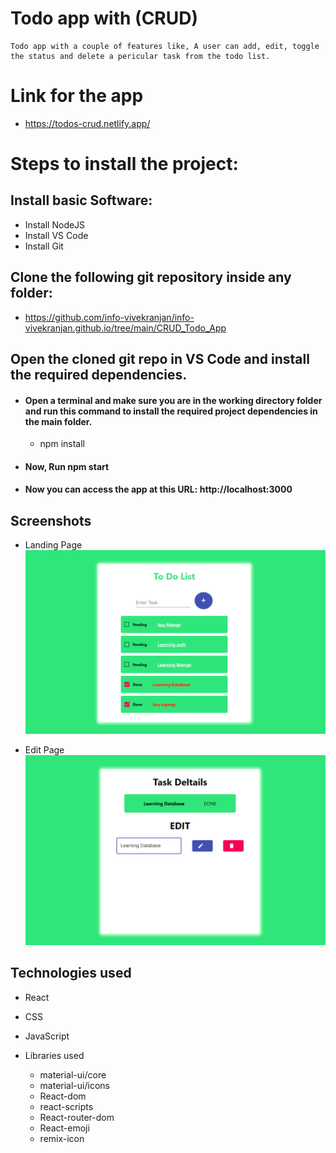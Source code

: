 # Todo app with (CRUD) 

    Todo app with a couple of features like, A user can add, edit, toggle the status and delete a pericular task from the todo list.


# Link for the app

* https://todos-crud.netlify.app/


# Steps to install the project:

## Install basic Software:
* Install NodeJS
* Install VS Code
* Install Git

## Clone the following git repository inside any folder:

* https://github.com/info-vivekranjan/info-vivekranjan.github.io/tree/main/CRUD_Todo_App

##  Open the cloned git repo in VS Code and install the required dependencies.

* #### Open a terminal and make sure you are in the working directory folder and run this command to install the required project dependencies in the main folder.
  * npm install   

* #### Now, Run npm start
* #### Now you can access the app at this URL: http://localhost:3000


## Screenshots

- Landing Page
![Landing Page](./src/screenshots/Screenshot.png)

- Edit Page
![Edit Page](./src/screenshots/Screenshot_2.png)


## Technologies used
  
  * React
  * CSS
  * JavaScript
  * Libraries used
      
      * material-ui/core
      * material-ui/icons
      * React-dom
      * react-scripts
      * React-router-dom
      * React-emoji
      * remix-icon
      